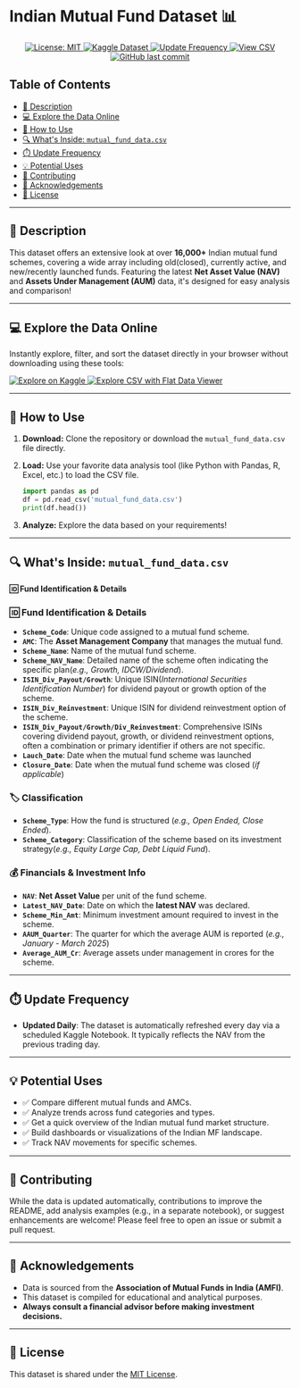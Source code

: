 # Indian Mutual Fund Dataset 📊

<p align="center">
  <a href="https://opensource.org/licenses/MIT">
    <img src="https://img.shields.io/badge/License-MIT-white.svg?style=for-the-badge" alt="License: MIT">
  </a>
  <a href="https://www.kaggle.com/datasets/tharunreddy2911/mutual-fund-data">
    <img src="https://img.shields.io/badge/Kaggle-Dataset-blue.svg?style=for-the-badge&logo=kaggle" alt="Kaggle Dataset">
  </a>
  <a href="#update-frequency">
    <img src="https://img.shields.io/badge/Updated-Daily-brightgreen.svg?style=for-the-badge" alt="Update Frequency">
  </a>
  <a href="https://flatgithub.com/InertExpert2911/Mutual_Fund_Data/">
    <img src="https://img.shields.io/badge/Explore%20CSV-Flat%20Data%20Viewer-orange.svg?style=for-the-badge" alt="View CSV">
  </a>
  <a href="https://github.com/InertExpert2911/Mutual_Fund_Data/commits/main/">
    <img src="https://img.shields.io/github/last-commit/InertExpert2911/Mutual_Fund_Data.svg?style=for-the-badge&" alt="GitHub last commit">
  </a>
</p>

## Table of Contents

* [📜 Description](#-description)
* [💻 Explore the Data Online](#-explore-the-data-online)
* [💾 How to Use](#-how-to-use)
* [🔍 What's Inside: `mutual_fund_data.csv`](#-whats-inside-mutual_fund_datacsv)
* [⏱️ Update Frequency](#️-update-frequency)
* [💡 Potential Uses](#-potential-uses)
* [🤝 Contributing](#-contributing)
* [🙏 Acknowledgements](#-acknowledgements)
* [📄 License](#-license)

---

## 📜 Description

This dataset offers an extensive look at over **16,000+** Indian mutual fund schemes, covering a wide array including old(closed), currently active, and new/recently launched funds. Featuring the latest **Net Asset Value (NAV)** and **Assets Under Management (AUM)** data, it's designed for easy analysis and comparison!

---

## 💻 Explore the Data Online

Instantly explore, filter, and sort the dataset directly in your browser without downloading using these tools:

<a href="https://www.kaggle.com/datasets/tharunreddy2911/mutual-fund-data">
  <img src="https://img.shields.io/badge/Explore%20Dataset%20on-Kaggle-blue.svg?style=flat-square&logo=kaggle" alt="Explore on Kaggle">
</a>
<a href="https://flatgithub.com/InertExpert2911/Mutual_Fund_Data/">
  <img src="https://img.shields.io/badge/Explore%20CSV-Flat%20Data%20Viewer-orange.svg?style=flat-square" alt="Explore CSV with Flat Data Viewer">
</a>

---

## 💾 How to Use

1.  **Download:** Clone the repository or download the `mutual_fund_data.csv` file directly.
2.  **Load:** Use your favorite data analysis tool (like Python with Pandas, R, Excel, etc.) to load the CSV file.

    ```python
    import pandas as pd
    df = pd.read_csv('mutual_fund_data.csv')
    print(df.head())
    ```
3.  **Analyze:** Explore the data based on your requirements!

---

## 🔍 What's Inside: `mutual_fund_data.csv`

**🆔 Fund Identification & Details**

### 🆔 Fund Identification & Details

* **`Scheme_Code`**: Unique code assigned to a mutual fund scheme.
* **`AMC`**: The **Asset Management Company** that manages the mutual fund.
* **`Scheme_Name`**: Name of the mutual fund scheme.
* **`Scheme_NAV_Name`**: Detailed name of the scheme often indicating the specific plan(*e.g., Growth, IDCW/Dividend*).
* **`ISIN_Div_Payout/Growth`**: Unique ISIN(*International Securities Identification Number*) for dividend payout or growth option of the scheme.
* **`ISIN_Div_Reinvestment`**:  Unique ISIN for dividend reinvestment option of the scheme.
* **`ISIN_Div_Payout/Growth/Div_Reinvestment`**: Comprehensive ISINs covering dividend payout, growth, or dividend reinvestment options, often a combination or primary identifier if others are not specific.
* **`Lauch_Date`**: Date when the mutual fund scheme was launched
* **`Closure_Date`**: Date when the mutual fund scheme was closed (*if applicable*)

### 🏷️ Classification

* **`Scheme_Type`**: How the fund is structured (*e.g., Open Ended, Close Ended*).
* **`Scheme_Category`**: Classification of the scheme based on its investment strategy(*e.g., Equity Large Cap, Debt Liquid Fund*).

### 💰 Financials & Investment Info

* **`NAV`**: **Net Asset Value** per unit of the fund scheme. 
* **`Latest_NAV_Date`**: Date on which the **latest NAV** was declared.
* **`Scheme_Min_Amt`**: Minimum investment amount required to invest in the scheme.
* **`AAUM_Quarter`**: The quarter for which the average AUM is reported (*e.g., January - March 2025*)
* **`Average_AUM_Cr`**: Average assets under management in crores for the scheme.

---

## ⏱️ Update Frequency

* **Updated Daily**: The dataset is automatically refreshed every day via a scheduled Kaggle Notebook. It typically reflects the NAV from the previous trading day.

---

## 💡 Potential Uses

* ✅ Compare different mutual funds and AMCs.
* ✅ Analyze trends across fund categories and types.
* ✅ Get a quick overview of the Indian mutual fund market structure.
* ✅ Build dashboards or visualizations of the Indian MF landscape.
* ✅ Track NAV movements for specific schemes.

---

## 🤝 Contributing

While the data is updated automatically, contributions to improve the README, add analysis examples (e.g., in a separate notebook), or suggest enhancements are welcome! Please feel free to open an issue or submit a pull request.

---

## 🙏 Acknowledgements

* Data is sourced from the **Association of Mutual Funds in India (AMFI)**.
* This dataset is compiled for educational and analytical purposes. 
* **Always consult a financial advisor before making investment decisions.**

---

## 📄 License

This dataset is shared under the [MIT License](https://opensource.org/licenses/MIT).
